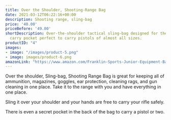 ```yaml
---
title: Over the Shoulder, Shooting-Range Bag
date: 2021-03-12T06:22:16+00:00
description: Shooting range, sling-bag
price: '40.00'
priceBefore: '49.00'
shortDescription: Over-the-shoulder tactical sling-bag designed for the shooting range.  Concealed
  carry pocket perfect to carry pistols of almost all sizes.
productID: "4"
images:
- image: "/images/product-5.png"
- image: images/product-6.png
amazonLink: "https://www.amazon.com/Franklin-Sports-Junior-Equipment-Bag/dp/B0069JD8B4/ref=sr_1_4?crid=QXOYJQWXYY8G&dchild=1&keywords=baseball+bag&qid=1615866184&sprefix=Baseball%2Caps%2C216&sr=8-4"
---
```

Over the shoulder, Sling-bag, Shooting Range Bag is great for keeping all of ammunition, magazines, goggles, ear protection, cleaning rags, and gun cleaning in one place.  Take it to the range with you and have everything in one place.  

Sling it over your shoulder and your hands are free to carry your rifle safely.

There is even a secret pocket in the back of the bag to carry a pistol or two.  